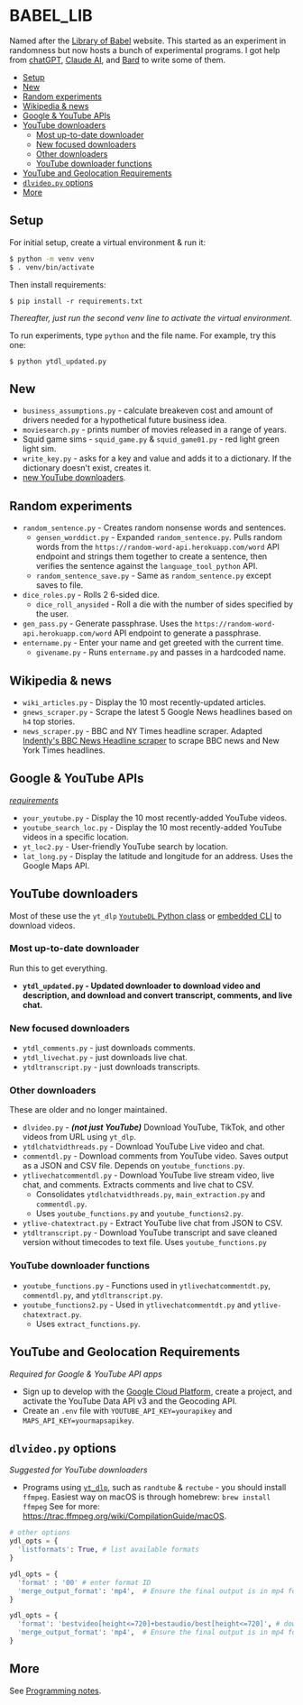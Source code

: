 # BABEL_LIB

Named after the [Library of Babel](https://libraryofbabel.info/) website. This started as an experiment in randomness but now hosts a bunch of experimental programs. I got help from [chatGPT](https://chat.openai.com/), [Claude AI](https://claude.ai/), and [Bard](https://bard.google.com/) to write some of them.

- [Setup](#setup)
- [New](#new)
- [Random experiments](#random-experiments)
- [Wikipedia \& news](#wikipedia--news)
- [Google \& YouTube APIs](#google--youtube-apis)
- [YouTube downloaders](#youtube-downloaders)
  - [Most up-to-date downloader](#most-up-to-date-downloader)
  - [New focused downloaders](#new-focused-downloaders)
  - [Other downloaders](#other-downloaders)
  - [YouTube downloader functions](#youtube-downloader-functions)
- [YouTube and Geolocation Requirements](#youtube-and-geolocation-requirements)
- [`dlvideo.py` options](#dlvideopy-options)
- [More](#more)

## Setup

For initial setup, create a virtual environment & run it:

```bash
$ python -m venv venv
$ . venv/bin/activate
```

Then install requirements:

```shell
$ pip install -r requirements.txt
```

*Thereafter, just run the second venv line to activate the virtual environment.*

To run experiments, type `python` and the file name. For example, try this one:

```shell
$ python ytdl_updated.py
```

## New

* `business_assumptions.py` - calculate breakeven cost and amount of drivers needed for a hypothetical future business idea.
* `moviesearch.py` - prints number of movies released in a range of years.
* Squid game sims - `squid_game.py` & `squid_game01.py` - red light green light sim.
* `write_key.py` - asks for a key and value and adds it to a dictionary. If the dictionary doesn't exist, creates it.
* [new YouTube downloaders](#new-focused-downloaders).

## Random experiments

* `random_sentence.py` - Creates random nonsense words and sentences.
  * `gensen_worddict.py` - Expanded `random_sentence.py`. Pulls random words from the `https://random-word-api.herokuapp.com/word` API endpoint and strings them together to create a sentence, then verifies the sentence against the `language_tool_python` API.
  * `random_sentence_save.py` - Same as `random_sentence.py` except saves to file.
* `dice_roles.py` - Rolls 2 6-sided dice.
  * `dice_roll_anysided` - Roll a die with the number of sides specified by the user.
* `gen_pass.py` - Generate passphrase. Uses the `https://random-word-api.herokuapp.com/word` API endpoint to generate a passphrase.
* `entername.py` - Enter your name and get greeted with the current time.
  * `givename.py` - Runs `entername.py` and passes in a hardcoded name.

## Wikipedia & news

* `wiki_articles.py` - Display the 10 most recently-updated articles.
* `gnews_scraper.py` - Scrape the latest 5 Google News headlines based on `h4` top stories.
* `news_scraper.py` - BBC and NY Times headline scraper. Adapted [Indently's BBC News Headline scraper](https://www.youtube.com/watch?v=zo7yzIVpIJo) to scrape BBC news and New York Times headlines.

## Google & YouTube APIs

[*requirements*](#youtube-and-geolocation-requirements)

* `your_youtube.py` - Display the 10 most recently-added YouTube videos.
* `youtube_search_loc.py` - Display the 10 most recently-added YouTube videos in a specific location.
* `yt_loc2.py` - User-friendly YouTube search by location.
* `lat_long.py` - Display the latitude and longitude for an address. Uses the Google Maps API.

## YouTube downloaders

Most of these use the `yt_dlp` [`YoutubeDL` Python class](https://github.com/yt-dlp/yt-dlp/blob/master/yt_dlp/YoutubeDL.py#L191) or [embedded CLI](https://github.com/yt-dlp/yt-dlp#embedding-yt-dlp) to download videos.

### Most up-to-date downloader

Run this to get everything.

* **`ytdl_updated.py` - Updated downloader to download video and description, and download and convert transcript, comments, and live chat.**

### New focused downloaders

* `ytdl_comments.py` - just downloads comments.
* `ytdl_livechat.py` - just downloads live chat.
* `ytdltranscript.py` - just downloads transcripts.

### Other downloaders

These are older and no longer maintained.

* `dlvideo.py` - ***(not just YouTube)*** Download YouTube, TikTok, and other videos from URL using `yt_dlp`.
* `ytdlchatvidthreads.py` - Download YouTube Live video and chat.
* `commentdl.py` - Download comments from YouTube video. Saves output as a JSON and CSV file. Depends on `youtube_functions.py`.
* `ytlivechatcommentdl.py` - Download YouTube live stream video, live chat, and comments. Extracts comments and live chat to CSV.
  * Consolidates `ytdlchatvidthreads.py`, `main_extraction.py` and `commentdl.py`.
  * Uses `youtube_functions.py` and `youtube_functions2.py`.
* `ytlive-chatextract.py` - Extract YouTube live chat from JSON to CSV.
* `ytdltranscript.py` - Download YouTube transcript and save cleaned version without timecodes to text file. Uses `youtube_functions.py`

### YouTube downloader functions
* `youtube_functions.py` - Functions used in `ytlivechatcommentdt.py`, `commentdl.py`, and `ytdltranscript.py`.
* `youtube_functions2.py` - Used in `ytlivechatcommentdt.py` and `ytlive-chatextract.py`.
  * Uses `extract_functions.py`.

## YouTube and Geolocation Requirements

*Required for Google & YouTube API apps*

* Sign up to develop with the [Google Cloud Platform](https://console.cloud.google.com/), create a project, and activate the YouTube Data API v3 and the Geocoding API.
* Create an `.env` file with `YOUTUBE_API_KEY=yourapikey` and `MAPS_API_KEY=yourmapsapikey`.

## `dlvideo.py` options

*Suggested for YouTube downloaders*

* Programs using [`yt_dlp`](https://github.com/yt-dlp/yt-dlp), such as `randtube` & `rectube` - you should install `ffmpeg`. Easiest way on macOS is through homebrew: `brew install ffmpeg` See for more: https://trac.ffmpeg.org/wiki/CompilationGuide/macOS.

```python
# other options
ydl_opts = {
  'listformats': True, # list available formats
}

ydl_opts = {
  'format' : '00' # enter format ID
  'merge_output_format': 'mp4',  # Ensure the final output is in mp4 format
}

ydl_opts = {
  'format': 'bestvideo[height<=720]+bestaudio/best[height<=720]', # download up to 720p video
  'merge_output_format': 'mp4',  # Ensure the final output is in mp4 format
}
```

## More

See [Programming notes](more/Programming_notes.md).
